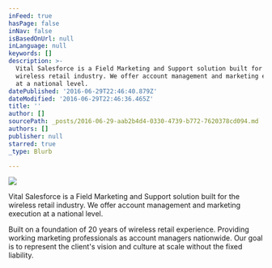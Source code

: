 ```yaml
---
inFeed: true
hasPage: false
inNav: false
isBasedOnUrl: null
inLanguage: null
keywords: []
description: >-
  Vital Salesforce is a Field Marketing and Support solution built for the
  wireless retail industry. We offer account management and marketing execution
  at a national level.
datePublished: '2016-06-29T22:46:40.879Z'
dateModified: '2016-06-29T22:46:36.465Z'
title: ''
author: []
sourcePath: _posts/2016-06-29-aab2b4d4-0330-4739-b772-7620378cd094.md
authors: []
publisher: null
starred: true
_type: Blurb

---
```

![](https://the-grid-user-content.s3-us-west-2.amazonaws.com/736d74de-9d7b-46b7-836c-6549b1d752c3.jpg)

Vital Salesforce is a Field Marketing and Support solution built for the wireless retail industry. We offer account management and marketing execution at a national level.

Built on a foundation of 20 years of wireless retail experience. Providing working marketing professionals as account managers nationwide. Our goal is to represent the client's vision and culture at scale without the fixed liability.